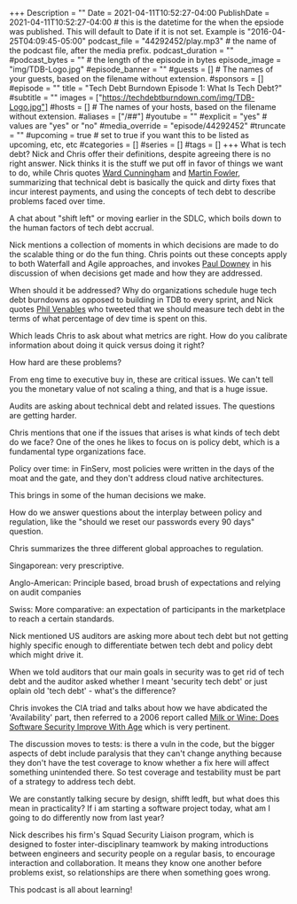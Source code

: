 +++
Description = ""
Date = 2021-04-11T10:52:27-04:00
PublishDate = 2021-04-11T10:52:27-04:00 # this is the datetime for the when the epsiode was published. This will default to Date if it is not set. Example is "2016-04-25T04:09:45-05:00"
podcast_file = "44292452/play.mp3" # the name of the podcast file, after the media prefix.
podcast_duration = ""
#podcast_bytes = "" # the length of the episode in bytes
episode_image = "img/TDB-Logo.jpg"
#episode_banner = ""
#guests = [] # The names of your guests, based on the filename without extension.
#sponsors = []
#episode = ""
title = "Tech Debt Burndown Episode 1: What Is Tech Debt?"
#subtitle = ""
images = ["https://techdebtburndown.com/img/TDB-Logo.jpg"]
#hosts = [] # The names of your hosts, based on the filename without extension.
#aliases = ["/##"]
#youtube = ""
#explicit = "yes" # values are "yes" or "no"
#media_override = "episode/44292452"
#truncate = ""
#upcoming = true # set to true if you want this to be listed as upcoming, etc, etc
#categories = []
#series = []
#tags = []
+++
What is tech debt? Nick and Chris offer their definitions, despite agreeing there is no right answer. Nick thinks it is the stuff we put off in favor of things we want to do, while Chris quotes [Ward Cunningham](https://en.wikipedia.org/wiki/Ward_Cunningham) and [Martin Fowler](https://martinfowler.com), summarizing that technical debt is  basically the quick and dirty fixes that incur interest payments, and using the concepts of tech debt to describe problems faced over time. 

A chat about "shift left" or moving earlier in the SDLC, which boils down to the human factors of tech debt accrual. 

Nick mentions a collection of moments in which decisions are made to do the scalable thing or do the fun thing. Chris points out these concepts apply to both Waterfall and Agile approaches, and invokes <a href="https://twitter.com/psd">Paul Downey</a> in his discussion of when decisions get made and how they are addressed.

When should it be addressed? Why do organizations schedule huge tech debt burndowns as opposed to building in TDB to every sprint, and Nick quotes [Phil Venables](https://www.philvenables.com/about) who tweeted that we should measure tech debt in the terms of what percentage of dev time is spent on this. 

Which leads Chris to ask about what metrics are right. How do you calibrate information about doing it quick versus doing it right? 

How hard are these problems? 

From eng time to executive buy in, these are critical issues. We can't tell you the monetary value of not scaling a thing, and that is a huge issue. 

Audits are asking about technical debt and related issues. The questions are getting harder. 

Chris mentions that one if the issues that arises is what kinds of tech debt do we face? One of the ones he likes to focus on is policy debt, which is a fundamental type organizations face. 

Policy over time: in FinServ, most policies were written in the days of the moat and the gate, and they don't address cloud native architectures. 

This brings in some of the human decisions we make. 

How do we answer questions about the interplay between policy and regulation, like the "should we reset our passwords every 90 days" question. 

Chris summarizes the three different global approaches to regulation. 

Singaporean: very prescriptive. 

Anglo-American: Principle based, broad brush of expectations and relying on audit companies

Swiss: More comparative: an expectation of participants in the marketplace to reach a certain standards.

Nick mentioned US auditors are asking more about tech debt but not getting highly specific enough to differentiate betwen tech debt and policy debt which might drive it.

When we told auditors that our main goals in security was to get rid of tech debt and the auditor asked whether I meant 'security tech debt' or just oplain old 'tech debt' - what's the difference?

Chris invokes the CIA triad and talks about how we have abdicated the 'Availability' part, then referred to a 2006 report called [Milk or Wine: Does Software Security Improve With Age](https://www.usenix.org/conference/15th-usenix-security-symposium/milk-or-wine-does-software-security-improve-age) which is very pertinent. 

The discussion moves to tests: is there a vuln in the code, but the bigger aspects of debt include paralysis that they can't change anything because they don't have the test coverage to know whether a fix here will affect something unintended there. So test coverage and testability must be part of a strategy to address tech debt. 

We are constantly talking secure by design, shifft ledft, but what does this mean in practicality? If i am starting a software project today, what am I going to do differently now from last year?

Nick describes his firm's Squad Security Liaison program, which is designed to foster inter-disciplinary teamwork by making introductions between engineers and security people on a regular basis, to encourage interaction and collaboration. It means they know one another before problems exist, so relationships are there when something goes wrong. 


This podcast is all about learning! 